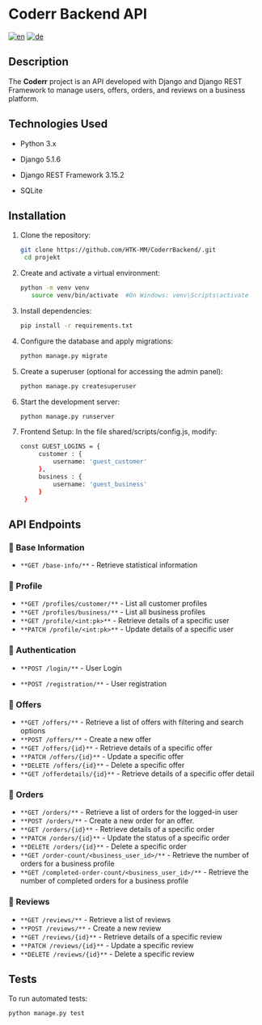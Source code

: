 # Coderr Backend API

[![en](https://img.shields.io/badge/lang-en-red.svg)](https://github.com/HTK-MM/Coderr-main_backend/blob/master/README.MD) [![de](https://img.shields.io/badge/lang-de-yellow.svg)](https://github.com/HTK-MM/Coderr-main_backend/blob/master/README.de.md)

## Description

The **Coderr** project is an API developed with Django and Django REST Framework to manage users, offers, orders, and reviews on a business platform.

## Technologies Used

- Python 3.x

- Django 5.1.6
  
- Django REST Framework 3.15.2

- SQLite 

## Installation

1. Clone the repository:
   ```bash
   git clone https://github.com/HTK-MM/CoderrBackend/.git
    cd projekt
   ```

2. Create and activate a virtual environment:
    ````bash    
    python -m venv venv
       source venv/bin/activate  #On Windows: venv\Scripts\activate
    ````

3. Install dependencies:
    ````bash 
    pip install -r requirements.txt
    ````

4. Configure the database and apply migrations:
    ````bash 
    python manage.py migrate
    ````

5. Create a superuser (optional for accessing the admin panel):
    ````bash 
    python manage.py createsuperuser
    ````

6. Start the development server:
    ````bash 
    python manage.py runserver
    ````
7. Frontend Setup: In the file shared/scripts/config.js, modify:
   ````bash
   const GUEST_LOGINS = {
        customer : {
            username: 'guest_customer'
        },
        business : {
            username: 'guest_business'     
        }
    }
    ````

## API Endpoints

### :small_blue_diamond: Base Information

-   ````**GET /base-info/**```` - Retrieve statistical information

### :small_blue_diamond: Profile

-   ````**GET /profiles/customer/**```` - List all customer profiles
-   ````**GET /profiles/business/**```` - List all business profiles   
-   ````**GET /profile/<int:pk>**````    - Retrieve details of a specific user
-   ````**PATCH /profile/<int:pk>**````  - Update details of a specific user

### :small_blue_diamond: Authentication

- ````**POST /login/**```` - User Login

- ````**POST /registration/**```` -  User registration
  
### :small_blue_diamond: Offers

-   ````**GET /offers/**```` - Retrieve a list of offers with filtering and search options
-   ````**POST /offers/**```` - Create a new offer
-   ````**GET /offers/{id}**```` - Retrieve details of a specific offer
-   ````**PATCH /offers/{id}**```` - Update a specific offer
-   ````**DELETE /offers/{id}**```` - Delete a specific offer
-   ````**GET /offerdetails/{id}**```` - Retrieve details of a specific offer detail

### :small_blue_diamond: Orders

-    ````**GET /orders/**```` - Retrieve a list of orders for the logged-in user
-    ````**POST /orders/**```` - Create a new order for an offer.
-    ````**GET /orders/{id}**```` - Retrieve details of a specific order
-    ````**PATCH /orders/{id}**```` - Update the status of a specific order
-    ````**DELETE /orders/{id}**```` - Delete a specific order
-    ````**GET /order-count/<business_user_id>/**```` - Retrieve the number of orders for a business profile
-    ````**GET /completed-order-count/<business_user_id>/**```` - Retrieve the number of completed orders for a business profile


### :small_blue_diamond: Reviews

-    ````**GET /reviews/**```` - Retrieve a list of reviews
-    ````**POST /reviews/**```` - Create a new review   
-    ````**GET /reviews/{id}**```` - Retrieve details of a specific review    
-    ````**PATCH /reviews/{id}**```` - Update a specific review
-    ````**DELETE /reviews/{id}**```` -  Delete a specific review

## Tests

To run automated tests:
```bash
python manage.py test
````


